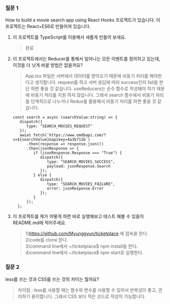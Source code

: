 ### 질문 1

How to build a movie search app using React Hooks 프로젝트가 있습니다. 이 프로젝트는 React+ES6로 만들어져 있습니다.

1. 이 프로젝트를 TypeScript를 이용해서 새롭게 만들어 보세요.

   > 완료

2. 이 프로젝트에서는 Reducer를 통해서 일어나는 모든 이벤트를 정의하고 있는데, 이것을 더 낫게 바꿀 방법은 없을까요?

   > App.tsx 파일은 서버에서 데이터를 받아오기 때문에 비동기 처리를 해야한다고 생각합니다. request를 하고 서버 응답에 따라
   > success인지 fail을 판단 하면 좋을 것 같습니다. useReducers는 순수 함수로 작성해야 하기 때문에 비동기 처리를 지원
   > 하지 않습니다. 그래서 search 함수에서 비동기 처리를 단계적으로 나누거나 Redux를 활용해서 비동기 처리를 하면 좋을 것 같습니다.

   ```
   const search = async (searchValue:string) => {
      dispatch({
         type: "SEARCH_MOVIES_REQUEST"
      });
      awiat fetch(`https://www.omdbapi.com/?s=${searchValue}&apikey=4a3b711b`)
         .then(response => response.json())
         .then(jsonResponse => {
            if (jsonResponse.Response === "True") {
               dispatch({
                  type: "SEARCH_MOVIES_SUCCESS",
                  payload: jsonResponse.Search
               });
            } else {
               dispatch({
                  type: "SEARCH_MOVIES_FAILURE",
                  error: jsonResponse.Error
               });
            }
         });
     };

   ```

3. 이 프로젝트를 제가 어떻게 하면 바로 실행해보고 테스트 해볼 수 있을지 README.md에 적어주세요.
   > 1)https://github.com/Myunggyun/ticketplace 에 접속을 한다.\
   > 2)code를 clone 한다.\
   > 3)command line에서 ~/ticketplace$ npm install을 한다.\
   > 4)command line에서 ~/ticketplace$ npm start로 실행한다.

### 질문 2

less를 쓰는 것과 CSS를 쓰는 것의 차이는 뭘까요?

> 차이점 : less를 사용할 때는 함수와 변수를 사용할 수 있어서 반복성이 좋고, 관리하기 용이합니다. 그래서 CSS 보다 적은 코드로 작성이 가능합니다.
